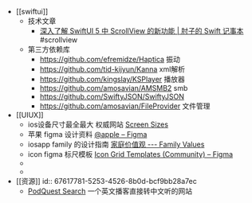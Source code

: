 - [[swiftui]]
	- 技术文章
		- [深入了解 SwiftUI 5 中 ScrollView 的新功能 | 肘子的 Swift 记事本](https://fatbobman.com/zh/posts/new-features-of-scrollview-in-swiftui5/#contentmargins)#scrollview
	- 第三方依赖库
		- https://github.com/efremidze/Haptica  振动
		- https://github.com/tid-kijyun/Kanna  xml解析
		- https://github.com/kingslay/KSPlayer  播放器
		- https://github.com/amosavian/AMSMB2  smb
		- https://github.com/SwiftyJSON/SwiftyJSON
		- https://github.com/amosavian/FileProvider  文件管理
- [[UIUX]]
	- ios设备尺寸最全最大 权威网站 [Screen Sizes](https://screensizes.app/?model=iphone-16-pro-max)
	- 苹果 figma 设计资料 [@apple – Figma](https://www.figma.com/@apple)
	- iosapp family 的设计指南 [家庭价值观 --- Family Values](https://benji.org/family-values)
	- icon figma 标尺模板 [Icon Grid Templates (Community) – Figma](https://www.figma.com/design/01lg36Oo8LNtkOKecPXhZ8/Icon-Grid-Templates-(Community)?node-id=1-11859&p=f&t=6SZ65H9qAh1FWVUa-0)
	-
	-
- [[资源]]
  id:: 67617781-5253-4526-8b0d-bcf9bb28a7ec
	- [PodQuest Search](https://podquest.app/s) 一个英文播客直接转中文听的网站